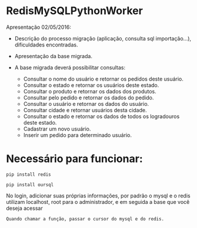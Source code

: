 # RedisMySQLPythonWorker

Apresentação 02/05/2016:
  - Descrição do processo migração (aplicação, consulta sql importação...), dificuldades encontradas.
  - Apresentação da base migrada.
  - A base migrada deverá possibilitar consultas:

    - Consultar o nome do usuário e retornar os pedidos deste usuário.
    - Consultar o estado e retornar os usuários deste estado.
    - Consultar o produto e retornar os dados dos produtos.
    - Consultar pelo pedido e retornar os dados do pedido.
    - Consultar o usuário e retornar os dados do usuário.
    - Consultar cidade e retornar usuários desta cidade.
    - Consultar o estado e retornar os dados de todos os logradouros deste estado.
    - Cadastrar um novo usuário.
    - Inserir um pedido para determinado usuário.


# Necessário para funcionar:

```
pip install redis
```

```
pip install oursql
```

No login, adicionar suas próprias informações, por padrão o mysql e o redis utilizam localhost, root para o administrador, e em seguida a base que você deseja acessar
```
Quando chamar a função, passar o cursor do mysql e do redis.
```
